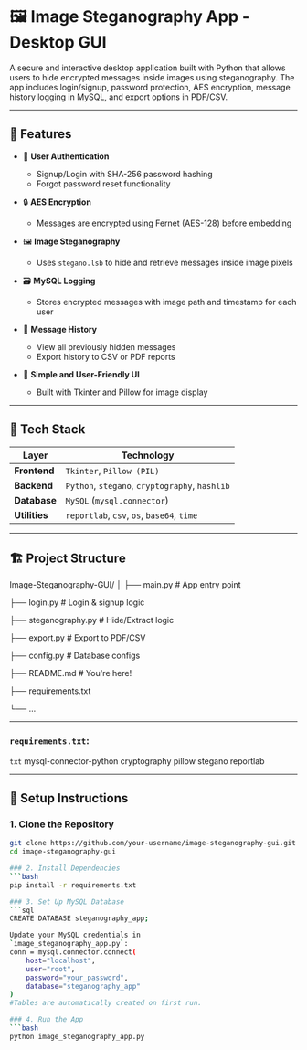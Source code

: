# 🖼️ Image Steganography App - Desktop GUI

A secure and interactive desktop application built with Python that allows users to hide encrypted messages inside images using steganography. The app includes login/signup, password protection, AES encryption, message history logging in MySQL, and export options in PDF/CSV.

---

## 📌 Features

- 🔐 **User Authentication**
  - Signup/Login with SHA-256 password hashing
  - Forgot password reset functionality

- 🔒 **AES Encryption**
  - Messages are encrypted using Fernet (AES-128) before embedding

- 🖼 **Image Steganography**
  - Uses `stegano.lsb` to hide and retrieve messages inside image pixels

- 🗃️ **MySQL Logging**
  - Stores encrypted messages with image path and timestamp for each user

- 📑 **Message History**
  - View all previously hidden messages
  - Export history to CSV or PDF reports

- 🧠 **Simple and User-Friendly UI**
  - Built with Tkinter and Pillow for image display

---

## 🧰 Tech Stack

| Layer       | Technology                                      |
|-------------|-------------------------------------------------|
| **Frontend**  | `Tkinter`, `Pillow (PIL)`                      |
| **Backend**   | `Python`, `stegano`, `cryptography`, `hashlib` |
| **Database**  | `MySQL` (`mysql.connector`)                    |
| **Utilities** | `reportlab`, `csv`, `os`, `base64`, `time`     |

---

## 🏗️ Project Structure
Image-Steganography-GUI/
│
├── main.py                # App entry point

├── login.py               # Login & signup logic

├── steganography.py       # Hide/Extract logic

├── export.py              # Export to PDF/CSV

├── config.py              # Database configs

├── README.md              # You're here!

├── requirements.txt

└── ...

---

### `requirements.txt`:
```txt```
mysql-connector-python
cryptography
pillow
stegano
reportlab

---

## 🔧 Setup Instructions

### 1. Clone the Repository
```bash
git clone https://github.com/your-username/image-steganography-gui.git
cd image-steganography-gui

### 2. Install Dependencies
```bash
pip install -r requirements.txt

### 3. Set Up MySQL Database
```sql
CREATE DATABASE steganography_app;

Update your MySQL credentials in
`image_steganography_app.py`:
conn = mysql.connector.connect(
    host="localhost",
    user="root",
    password="your_password",
    database="steganography_app"
)
#Tables are automatically created on first run.

### 4. Run the App
```bash
python image_steganography_app.py

